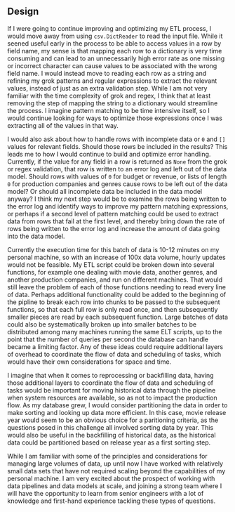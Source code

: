 ## Design
If I were going to continue improving and optimizing my ETL process, I would move away from using `csv.DictReader` to read the input file. While it seened useful early in the process to be able to access values in a row by field name, my sense is that mapping each row to a dictionary is very time consuming and can lead to an unnecessarily high error rate as one missing or incorrect character can cause values to be associated with the wrong field name. I would instead move to reading each row as a string and refining my grok patterns and regular expressions to extract the relevant values, instead of just as an extra validation step. While I am not very familiar with the time complexity of grok and regex, I think that at least removing the step of mapping the string to a dictionary would streamline the process. I imagine pattern matching to be time intensive itself, so I would continue looking for ways to optimize those expressions once I was extracting all of the values in that way.

I would also ask about how to handle rows with incomplete data or `0` and `[]` values for relevant fields. Should those rows be included in the results? This leads me to how I would continue to build and optimize error handling. Currently, if the value for any field in a row is returned as `None` from the grok or regex validation, that row is written to an error log and left out of the data model. Should rows with values of `0` for budget or revenue, or lists of length `0` for production companies and genres cause rows to be left out of the data model? Or should all incomplete data be included in the data model anyway? I think my next step would be to examine the rows being written to the error log and identify ways to improve my pattern matching expressions, or perhaps if a second level of pattern matching could be used to extract data from rows that fail at the first level, and thereby bring down the rate of rows being written to the error log and increase the amount of data going into the data model.

Currently the execution time for this batch of data is 10-12 minutes on my personal machine, so with an increase of 100x data volume, hourly updates would not be feasible. My ETL script could be broken down into several functions, for example one dealing with movie data, another genres, and another production companies, and run on different machines. That would still leave the problem of each of those functions needing to read every line of data. Perhaps additional functionality could be added to the beginning of the pipline to break each row into chunks to be passed to the subsequent functions, so that each full row is only read once, and then subsequently smaller pieces are read by each subsequent function.  Large batches of data could also be systematically broken up into smaller batches to be distributed among many machines running the same ELT scripts, up to the point that the number of queries per second the database can handle became a limiting factor. Any of these ideas could require additional layers of overhead to coordinate the flow of data and scheduling of tasks, which would have their own considerations for space and time.

I imagine that when it comes to reprocessing or backfilling data, having those additional layers to coordinate the flow of data and scheduling of tasks would be important for moving historical data through the pipeline when system resources are available, so as not to impact the production flow. As my database grew, I would consider partitioning the data in order to make sorting and looking up data more efficient. In this case, movie release year would seem to be an obvious choice for a paritioning criteria, as the questions posed in this challenge all involved sorting data by year. This would also be useful in the backfilling of historical data, as the historical data could be partitioned based on release year as a first sorting step.

While I am familiar with some of the principles and considerations for managing large volumes of data, up until now I have worked with relatively small data sets that have not required scaling beyond the capabilities of my personal machine. I am very excited about the prospect of working with data pipelines and data models at scale, and joining a strong team where I will have the opportunity to learn from senior engineers with a lot of knowledge and first-hand experience tackling these types of questions.